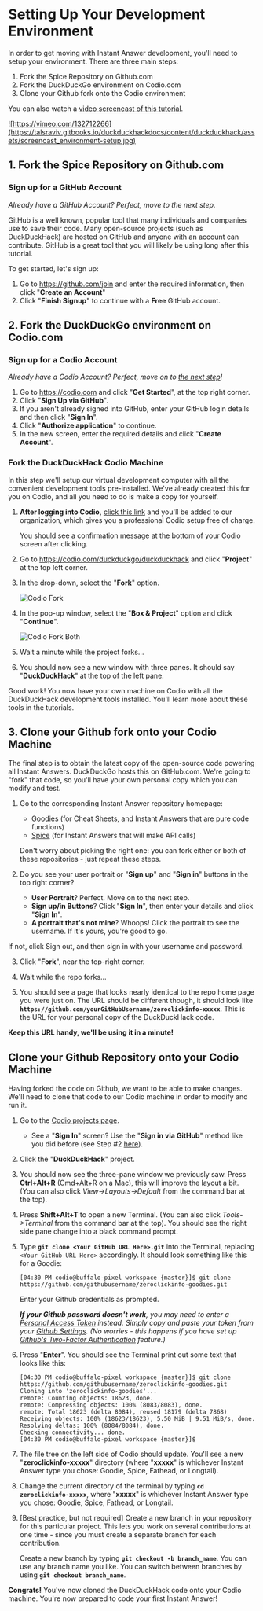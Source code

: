 # Setting Up Your Development Environment

In order to get moving with Instant Answer development, you'll need to setup your environment. There are three main steps: 

1. Fork the Spice Repository on Github.com
2. Fork the DuckDuckGo environment on Codio.com
3. Clone your Github fork onto the Codio environment

You can also watch a [video screencast of this tutorial](https://vimeo.com/132712266).

![https://vimeo.com/132712266](https://talsraviv.gitbooks.io/duckduckhackdocs/content/duckduckhack/assets/screencast_environment-setup.jpg)

## 1. Fork the Spice Repository on Github.com

### Sign up for a GitHub Account

*Already have a GitHub Account? Perfect, move to the next step.*

GitHub is a well known, popular tool that many individuals and companies use to save their code. Many open-source projects (such as DuckDuckHack) are hosted on GitHub and anyone with an account can contribute. GitHub is a great tool that you will likely be using long after this tutorial. 

To get started, let's sign up:

1. Go to https://github.com/join and enter the required information, then click "**Create an Account**"
2. Click "**Finish Signup**" to continue with a **Free** GitHub account.

## 2. Fork the DuckDuckGo environment on Codio.com

### Sign up for a Codio Account

*Already have a Codio Account? Perfect, move on to [the next step](#fork-the-duckduckhack-project-on-codio)!*

1. Go to https://codio.com and click "**Get Started**", at the top right corner.
2. Click "**Sign Up via GitHub**".
3. If you aren't already signed into GitHub, enter your GitHub login details and then click "**Sign In**".
4. Click "**Authorize application**" to continue.
5. In the new screen, enter the required details and click "**Create Account**".

### Fork the DuckDuckHack Codio Machine

In this step we'll setup our virtual development computer with all the convenient development tools pre-installed. We've already created this for you on Codio, and all you need to do is make a copy for yourself.

1. **After logging into Codio,** [click this link](https://codio.com/p/signup?orgToken=Ax-OB3tU4sdNAG8axJBYcjNqR04) and you'll be added to our organization, which gives you a professional Codio setup free of charge. 

	You should see a confirmation message at the bottom of your Codio screen after clicking.

2. Go to https://codio.com/duckduckgo/duckduckhack and click "**Project**" at the top left corner.

3. In the drop-down, select the "**Fork**" option.

    ![Codio Fork](https://images.duckduckgo.com/iu/?u=https%3A%2F%2Fraw.githubusercontent.com%2Fduckduckgo%2Fduckduckgo-documentation%2Fmaster%2Fduckpan%2Fassets%2Fcodio_fork.png)

4. In the pop-up window, select the "**Box & Project**" option and click "**Continue**".

    ![Codio Fork Both](https://images.duckduckgo.com/iu/?u=https%3A%2F%2Fraw.githubusercontent.com%2Fduckduckgo%2Fduckduckgo-documentation%2Fmaster%2Fduckpan%2Fassets%2Fcodio_fork_both.png)

5. Wait a minute while the project forks...

6. You should now see a new window with three panes. It should say "**DuckDuckHack**" at the top of the left pane.

Good work! You now have your own machine on Codio with all the DuckDuckHack development tools installed. You'll learn more about these tools in the tutorials.

## 3. Clone your Github fork onto your Codio Machine

The final step is to obtain the latest copy of the open-source code powering all Instant Answers. DuckDuckGo hosts this on GitHub.com. We're going to "fork" that code, so you'll have your own personal copy which you can modify and test.

1. Go to the corresponding Instant Answer repository homepage:
    - [Goodies](https://github.com/duckduckgo/zeroclickinfo-goodies) (for Cheat Sheets, and Instant Answers that are pure code functions)
    - [Spice](https://github.com/duckduckgo/zeroclickinfo-spice) (for Instant Answers that will make API calls) 

	Don't worry about picking the right one: you can fork either or both of these repositories - just repeat these steps.
	
2. Do you see your user portrait or "**Sign up**" and "**Sign in**" buttons in the top right corner?

    - **User Portrait**? Perfect. Move on to the next step.
    - **Sign up/in Buttons**? Click "**Sign In**", then enter your details and click "**Sign In**".
    - **A portrait that's not mine**? Whoops! Click the portrait to see the username. If it's yours, you're good to go. 

If not, click Sign out, and then sign in with your username and password.

3. Click "**Fork**", near the top-right corner.

4. Wait while the repo forks...

5. You should see a page that looks nearly identical to the repo home page you were just on. The URL should be different though, it should look like **`https://github.com/yourGitHubUsername/zeroclickinfo-xxxxx`**. This is the URL for your personal copy of the DuckDuckHack code.

**Keep this URL handy, we'll be using it in a minute!**

## Clone your Github Repository onto your Codio Machine

Having forked the code on Github, we want to be able to make changes. We'll need to clone that code to our Codio machine in order to modify and run it.

1. Go to the [Codio projects page](https://codio.com/home/projects).
    - See a "**Sign In**" screen? Use the "**Sign in via GitHub**" method like you did before (see Step #2 [here](#sign-up-for-a-codio-account)).

2. Click the "**DuckDuckHack**" project.

3. You should now see the three-pane window we previously saw. Press **Ctrl+Alt+R** (Cmd+Alt+R on a Mac), this will improve the layout a bit. (You can also click *View->Layouts->Default* from the command bar at the top).

4. Press **Shift+Alt+T** to open a new Terminal. (You can also click *Tools->Terminal* from the command bar at the top). You should see the right side pane change into a black command prompt.

5. Type **`git clone <Your GitHub URL Here>.git`** into the Terminal, replacing `<Your GitHub URL Here>` accordingly. It should look something like this for a Goodie:

    ```
    [04:30 PM codio@buffalo-pixel workspace {master}]$ git clone https://github.com/githubusername/zeroclickinfo-goodies.git
    ```
	
	Enter your Github credentials as prompted.

    _**If your Github password doesn't work**, you may need to enter a [Personal Access Token](https://github.com/settings/tokens) instead. Simply copy and paste your token from your [Github Settings](https://github.com/settings/tokens). (No worries - this happens if you have set up [Github's Two-Factor Authentication](https://github.com/blog/1614-two-factor-authentication) feature.)_

6. Press "**Enter**". You should see the Terminal print out some text that looks like this:

    ```
    [04:30 PM codio@buffalo-pixel workspace {master}]$ git clone https://github.com/githubusername/zeroclickinfo-goodies.git
    Cloning into 'zeroclickinfo-goodies'...
    remote: Counting objects: 18623, done.
    remote: Compressing objects: 100% (8083/8083), done.
    remote: Total 18623 (delta 8084), reused 18179 (delta 7868)
    Receiving objects: 100% (18623/18623), 5.50 MiB | 9.51 MiB/s, done.
    Resolving deltas: 100% (8084/8084), done.
    Checking connectivity... done.
    [04:30 PM codio@buffalo-pixel workspace {master}]$
    ```

7. The file tree on the left side of Codio should update. You'll see a new "**zeroclickinfo-xxxxx**" directory (where "**xxxxx**" is whichever Instant Answer type you chose: Goodie, Spice, Fathead, or Longtail).

8. Change the current directory of the terminal by typing **`cd zeroclickinfo-xxxxx`**, where "**xxxxx**" is whichever Instant Answer type you chose: Goodie, Spice, Fathead, or Longtail.

9. [Best practice, but not required] Create a new branch in your repository for this particular project. This lets you work on several contributions at one time - since you must create a separate branch for each contribution. 

	Create a new branch by typing  **`git checkout -b branch_name`**. You can use any branch name you like. You can switch between branches by using **`git checkout branch_name`**.

**Congrats!** You've now cloned the DuckDuckHack code onto your Codio machine. You're now prepared to code your first Instant Answer!

